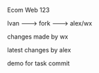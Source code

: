Ecom Web 123

Ivan ---> fork ---> alex/wx

changes made by wx

latest changes by alex

demo for task commit